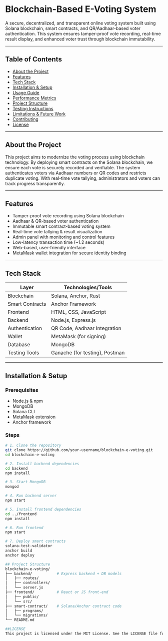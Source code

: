 # Blockchain-Based E-Voting System

A secure, decentralized, and transparent online voting system built using Solana blockchain, smart contracts, and QR/Aadhaar-based voter authentication. This system ensures tamper-proof vote recording, real-time result display, and enhanced voter trust through blockchain immutability.

---

##  Table of Contents
- [About the Project](#about-the-project)
- [Features](#features)
- [Tech Stack](#tech-stack)
- [Installation & Setup](#installation--setup)
- [Usage Guide](#usage-guide)
- [Performance Metrics](#performance-metrics)
- [Project Structure](#project-structure)
- [Testing Instructions](#testing-instructions)
- [Limitations & Future Work](#limitations--future-work)
- [Contributing](#contributing)
- [License](#license)

---

## About the Project

This project aims to modernize the voting process using blockchain technology. By deploying smart contracts on the Solana blockchain, we ensure each vote is securely recorded and verifiable. The system authenticates voters via Aadhaar numbers or QR codes and restricts duplicate voting. With real-time vote tallying, administrators and voters can track progress transparently.

---

## Features

-  Tamper-proof vote recording using Solana blockchain
-  Aadhaar & QR-based voter authentication
-  Immutable smart contract-based voting system
-  Real-time vote tallying & result visualization
-  Admin panel with monitoring and control features
-  Low-latency transaction time (~1.2 seconds)
-  Web-based, user-friendly interface
-  MetaMask wallet integration for secure identity binding

---

## Tech Stack

| Layer            | Technologies/Tools                         |
|------------------|--------------------------------------------|
| Blockchain       | Solana, Anchor, Rust                        |
| Smart Contracts  | Anchor Framework                           |
| Frontend         | HTML, CSS, JavaScript                      |
| Backend          | Node.js, Express.js                        |
| Authentication   | QR Code, Aadhaar Integration               |
| Wallet           | MetaMask (for signing)                     |
| Database         | MongoDB                                    |
| Testing Tools    | Ganache (for testing), Postman             |

---

## Installation & Setup

### Prerequisites

- Node.js & npm
- MongoDB
- Solana CLI
- MetaMask extension
- Anchor framework

### Steps

```bash
# 1. Clone the repository
git clone https://github.com/your-username/blockchain-e-voting.git
cd blockchain-e-voting

# 2. Install backend dependencies
cd backend
npm install

# 3. Start MongoDB
mongod

# 4. Run backend server
npm start

# 5. Install frontend dependencies
cd ../frontend
npm install

# 6. Run frontend
npm start

# 7. Deploy smart contracts
solana-test-validator
anchor build
anchor deploy

## Project Structure
blockchain-e-voting/
├── backend/           # Express backend + DB models
│   ├── routes/
│   ├── controllers/
│   └── server.js
├── frontend/          # React or JS front-end
│   ├── public/
│   └── src/
├── smart-contract/    # Solana/Anchor contract code
│   ├── programs/
│   └── migrations/
└── README.md

##LICENSE
This project is licensed under the MIT License. See the LICENSE file for more information.
